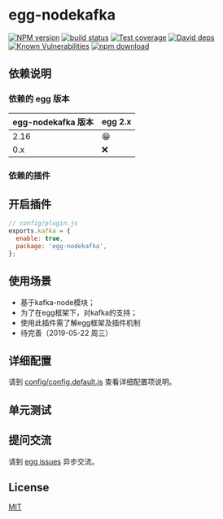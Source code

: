 # egg-nodekafka

[![NPM version][npm-image]][npm-url]
[![build status][travis-image]][travis-url]
[![Test coverage][codecov-image]][codecov-url]
[![David deps][david-image]][david-url]
[![Known Vulnerabilities][snyk-image]][snyk-url]
[![npm download][download-image]][download-url]

[npm-image]: https://img.shields.io/npm/v/egg-nodekafka.svg?style=flat-square
[npm-url]: https://npmjs.org/package/egg-nodekafka
[travis-image]: https://travis-ci.org/LuoShiXi/egg-nodekafka.svg?branch=master
[travis-url]: https://travis-ci.org/eggjs/egg-nodekafka
[codecov-image]: https://img.shields.io/codecov/c/github/eggjs/egg-nodekafka.svg?style=flat-square
[codecov-url]: https://codecov.io/gh/LuoShiXi/egg-nodekafka
[david-image]: https://img.shields.io/david/luoshixi/egg-nodekafka.svg?style=flat-square
[david-url]: https://david-dm.org/eggjs/egg-nodekafka
[snyk-image]: https://snyk.io/test/npm/egg-nodekafka/badge.svg?style=flat-square
[snyk-url]: https://snyk.io/test/npm/egg-nodekafka
[download-image]: https://img.shields.io/npm/dm/egg-nodekafka.svg?style=flat-square
[download-url]: https://npmjs.org/package/egg-nodekafka

<!--
Description here.
-->

## 依赖说明

### 依赖的 egg 版本

egg-nodekafka 版本 | egg 2.x
--- | ---
2.16 | 😁
0.x | ❌

### 依赖的插件
<!--

如果有依赖其它插件，请在这里特别说明。如

- security
- multipart

-->

## 开启插件

```js
// config/plugin.js
exports.kafka = {
  enable: true,
  package: 'egg-nodekafka',
};
```

## 使用场景

- 基于kafka-node模块；
- 为了在egg框架下，对kafka的支持；
- 使用此插件需了解egg框架及插件机制
- 待完善（2019-05-22 周三）

## 详细配置

请到 [config/config.default.js](config/config.default.js) 查看详细配置项说明。

## 单元测试

<!-- 描述如何在单元测试中使用此插件，例如 schedule 如何触发。无则省略。-->

## 提问交流

请到 [egg issues](https://github.com/eggjs/egg/issues) 异步交流。

## License

[MIT](LICENSE)

